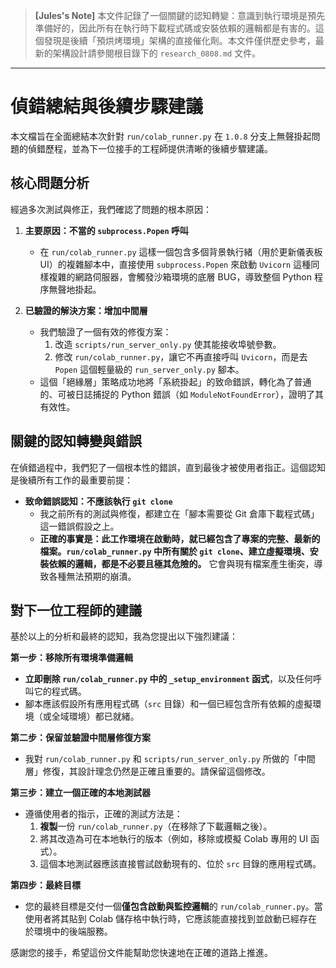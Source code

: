 > **[Jules's Note]**
> 本文件記錄了一個關鍵的認知轉變：意識到執行環境是預先準備好的，因此所有在執行時下載程式碼或安裝依賴的邏輯都是有害的。這個發現是後續「預烘烤環境」架構的直接催化劑。本文件僅供歷史參考，最新的架構設計請參閱根目錄下的 `research_0808.md` 文件。

---

# 偵錯總結與後續步驟建議

本文檔旨在全面總結本次針對 `run/colab_runner.py` 在 `1.0.8` 分支上無聲掛起問題的偵錯歷程，並為下一位接手的工程師提供清晰的後續步驟建議。

## 核心問題分析

經過多次測試與修正，我們確認了問題的根本原因：

1.  **主要原因：不當的 `subprocess.Popen` 呼叫**
    - 在 `run/colab_runner.py` 這樣一個包含多個背景執行緒（用於更新儀表板 UI）的複雜腳本中，直接使用 `subprocess.Popen` 來啟動 `Uvicorn` 這種同樣複雜的網路伺服器，會觸發沙箱環境的底層 BUG，導致整個 Python 程序無聲地掛起。

2.  **已驗證的解決方案：增加中間層**
    - 我們驗證了一個有效的修復方案：
        1.  改造 `scripts/run_server_only.py` 使其能接收埠號參數。
        2.  修改 `run/colab_runner.py`，讓它不再直接呼叫 `Uvicorn`，而是去 `Popen` 這個輕量級的 `run_server_only.py` 腳本。
    - 這個「絕緣層」策略成功地將「系統掛起」的致命錯誤，轉化為了普通的、可被日誌捕捉的 Python 錯誤（如 `ModuleNotFoundError`），證明了其有效性。

## 關鍵的認知轉變與錯誤

在偵錯過程中，我們犯了一個根本性的錯誤，直到最後才被使用者指正。這個認知是後續所有工作的最重要前提：

- **致命錯誤認知：不應該執行 `git clone`**
    - 我之前所有的測試與修復，都建立在「腳本需要從 Git 倉庫下載程式碼」這一錯誤假設之上。
    - **正確的事實是：此工作環境在啟動時，就已經包含了專案的完整、最新的檔案。`run/colab_runner.py` 中所有關於 `git clone`、建立虛擬環境、安裝依賴的邏輯，都是不必要且極其危險的。** 它會與現有檔案產生衝突，導致各種無法預期的崩潰。

## 對下一位工程師的建議

基於以上的分析和最終的認知，我為您提出以下強烈建議：

**第一步：移除所有環境準備邏輯**
- **立即刪除 `run/colab_runner.py` 中的 `_setup_environment` 函式**，以及任何呼叫它的程式碼。
- 腳本應該假設所有應用程式碼（`src` 目錄）和一個已經包含所有依賴的虛擬環境（或全域環境）都已就緒。

**第二步：保留並驗證中間層修復方案**
- 我對 `run/colab_runner.py` 和 `scripts/run_server_only.py` 所做的「中間層」修復，其設計理念仍然是正確且重要的。請保留這個修改。

**第三步：建立一個正確的本地測試器**
- 遵循使用者的指示，正確的測試方法是：
    1.  **複製**一份 `run/colab_runner.py`（在移除了下載邏輯之後）。
    2.  將其改造為可在本地執行的版本（例如，移除或模擬 Colab 專用的 UI 函式）。
    3.  這個本地測試器應該直接嘗試啟動現有的、位於 `src` 目錄的應用程式碼。

**第四步：最終目標**
- 您的最終目標是交付一個**僅包含啟動與監控邏輯**的 `run/colab_runner.py`。當使用者將其貼到 Colab 儲存格中執行時，它應該能直接找到並啟動已經存在於環境中的後端服務。

感謝您的接手，希望這份文件能幫助您快速地在正確的道路上推進。
